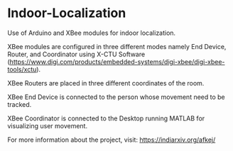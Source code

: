 # Indoor-Localization
Use of Arduino and XBee modules for indoor localization.

XBee modules are configured in three different modes namely End Device, Router, and Coordinator using X-CTU Software (https://www.digi.com/products/embedded-systems/digi-xbee/digi-xbee-tools/xctu).

XBee Routers are placed in three different coordinates of the room.

XBee End Device is connected to the person whose movement need to be tracked.

XBee Coordinator is connected to the Desktop running MATLAB for visualizing user movement.

For more information about the project, visit: https://indiarxiv.org/afkej/
